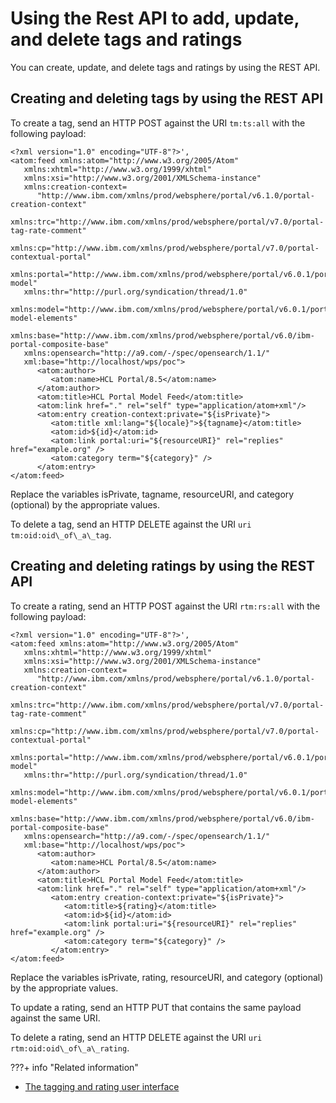 # Using the Rest API to add, update, and delete tags and ratings

You can create, update, and delete tags and ratings by using the REST API.

## Creating and deleting tags by using the REST API

To create a tag, send an HTTP POST against the URI `tm:ts:all` with the following payload:

```
<?xml version="1.0" encoding="UTF-8"?>',
<atom:feed xmlns:atom="http://www.w3.org/2005/Atom" 
   xmlns:xhtml="http://www.w3.org/1999/xhtml"   
   xmlns:xsi="http://www.w3.org/2001/XMLSchema-instance" 
   xmlns:creation-context=
      "http://www.ibm.com/xmlns/prod/websphere/portal/v6.1.0/portal-creation-context" 
   xmlns:trc="http://www.ibm.com/xmlns/prod/websphere/portal/v7.0/portal-tag-rate-comment" 
   xmlns:cp="http://www.ibm.com/xmlns/prod/websphere/portal/v7.0/portal-contextual-portal" 
   xmlns:portal="http://www.ibm.com/xmlns/prod/websphere/portal/v6.0.1/portal-model" 
   xmlns:thr="http://purl.org/syndication/thread/1.0" 
   xmlns:model="http://www.ibm.com/xmlns/prod/websphere/portal/v6.0.1/portal-model-elements" 
   xmlns:base="http://www.ibm.com/xmlns/prod/websphere/portal/v6.0/ibm-portal-composite-base" 
   xmlns:opensearch="http://a9.com/-/spec/opensearch/1.1/" 
   xml:base="http://localhost/wps/poc">
      <atom:author>
         <atom:name>HCL Portal/8.5</atom:name>
      </atom:author>
      <atom:title>HCL Portal Model Feed</atom:title>
      <atom:link href="." rel="self" type="application/atom+xml"/>
      <atom:entry creation-context:private="${isPrivate}">
         <atom:title xml:lang="${locale}">${tagname}</atom:title>
         <atom:id>${id}</atom:id>
         <atom:link portal:uri="${resourceURI}" rel="replies" href="example.org" />
         <atom:category term="${category}" />
      </atom:entry>
</atom:feed>
```

Replace the variables isPrivate, tagname, resourceURI, and category \(optional\) by the appropriate values.

To delete a tag, send an HTTP DELETE against the URI `uri tm:oid:oid\_of\_a\_tag`.

## Creating and deleting ratings by using the REST API

To create a rating, send an HTTP POST against the URI `rtm:rs:all` with the following payload:

```
<?xml version="1.0" encoding="UTF-8"?>',
<atom:feed xmlns:atom="http://www.w3.org/2005/Atom" 
   xmlns:xhtml="http://www.w3.org/1999/xhtml" 
   xmlns:xsi="http://www.w3.org/2001/XMLSchema-instance" 
   xmlns:creation-context=
      "http://www.ibm.com/xmlns/prod/websphere/portal/v6.1.0/portal-creation-context" 
   xmlns:trc="http://www.ibm.com/xmlns/prod/websphere/portal/v7.0/portal-tag-rate-comment" 
   xmlns:cp="http://www.ibm.com/xmlns/prod/websphere/portal/v7.0/portal-contextual-portal" 
   xmlns:portal="http://www.ibm.com/xmlns/prod/websphere/portal/v6.0.1/portal-model" 
   xmlns:thr="http://purl.org/syndication/thread/1.0" 
   xmlns:model="http://www.ibm.com/xmlns/prod/websphere/portal/v6.0.1/portal-model-elements" 
   xmlns:base="http://www.ibm.com/xmlns/prod/websphere/portal/v6.0/ibm-portal-composite-base" 
   xmlns:opensearch="http://a9.com/-/spec/opensearch/1.1/" 
   xml:base="http://localhost/wps/poc">
      <atom:author>
         <atom:name>HCL Portal/8.5</atom:name>
      </atom:author>
      <atom:title>HCL Portal Model Feed</atom:title>
      <atom:link href="." rel="self" type="application/atom+xml"/>
         <atom:entry creation-context:private="${isPrivate}">
            <atom:title>${rating}</atom:title>
            <atom:id>${id}</atom:id>
            <atom:link portal:uri="${resourceURI}" rel="replies" href="example.org" />
            <atom:category term="${category}" />
         </atom:entry>
</atom:feed>
```

Replace the variables isPrivate, rating, resourceURI, and category \(optional\) by the appropriate values.

To update a rating, send an HTTP PUT that contains the same payload against the same URI.

To delete a rating, send an HTTP DELETE against the URI `uri rtm:oid:oid\_of\_a\_rating`.


???+ info "Related information"
   - [The tagging and rating user interface](../../tagging_rating_ui/index.md)

